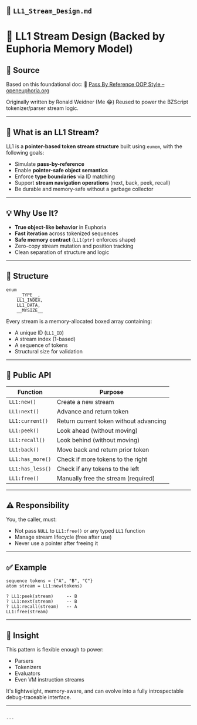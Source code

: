 ## 📄 `LL1_Stream_Design.md`


# 🧠 LL1 Stream Design (Backed by Euphoria Memory Model)

## 🧾 Source
Based on this foundational doc:
🔗 [Pass By Reference OOP Style – openeuphoria.org](https://openeuphoria.org/wiki/view/Pass%20By%20Reference%20OOP%20Style.wc)

Originally written by Ronald Weidner (Me 😂)
Reused to power the BZScript tokenizer/parser stream logic.

---

## 🧱 What is an LL1 Stream?

LL1 is a **pointer-based token stream structure** built using `eumem`, with the following goals:

- Simulate **pass-by-reference**
- Enable **pointer-safe object semantics**
- Enforce **type boundaries** via ID matching
- Support **stream navigation operations** (next, back, peek, recall)
- Be durable and memory-safe without a garbage collector

---

## 💡 Why Use It?

- **True object-like behavior** in Euphoria
- **Fast iteration** across tokenized sequences
- **Safe memory contract** (`LL1(ptr)` enforces shape)
- Zero-copy stream mutation and position tracking
- Clean separation of structure and logic

---

## 🔐 Structure

```euphoria
enum
    __TYPE__,
    LL1_INDEX,
    LL1_DATA,
    __MYSIZE__
````

Every stream is a memory-allocated boxed array containing:

* A unique ID (`LL1_ID`)
* A stream index (1-based)
* A sequence of tokens
* Structural size for validation

---

## 🔧 Public API

| Function         | Purpose                                |
| ---------------- | -------------------------------------- |
| `LL1:new()`      | Create a new stream                    |
| `LL1:next()`     | Advance and return token               |
| `LL1:current()`  | Return current token without advancing |
| `LL1:peek()`     | Look ahead (without moving)            |
| `LL1:recall()`   | Look behind (without moving)           |
| `LL1:back()`     | Move back and return prior token       |
| `LL1:has_more()` | Check if more tokens to the right      |
| `LL1:has_less()` | Check if any tokens to the left        |
| `LL1:free()`     | Manually free the stream (required)    |

---

## ⚠️ Responsibility

You, the caller, must:

* Not pass `NULL` to `LL1:free()` or any typed `LL1` function
* Manage stream lifecycle (free after use)
* Never use a pointer after freeing it

---

## ✅ Example

```euphoria
sequence tokens = {"A", "B", "C"}
atom stream = LL1:new(tokens)

? LL1:peek(stream)     -- B
? LL1:next(stream)     -- B
? LL1:recall(stream)   -- A
LL1:free(stream)
```

---

## 🧠 Insight

This pattern is flexible enough to power:

* Parsers
* Tokenizers
* Evaluators
* Even VM instruction streams

It's lightweight, memory-aware, and can evolve into a fully introspectable debug-traceable interface.

---

```

---

